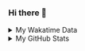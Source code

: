 ### Hi there 👋

<!--
**cdfmlr/cdfmlr** is a ✨ _special_ ✨ repository because its `README.md` (this file) appears on your GitHub profile.

Here are some ideas to get you started:

- 🔭 I’m currently working on ...
- 🌱 I’m currently learning ...
- 👯 I’m looking to collaborate on ...
- 🤔 I’m looking for help with ...
- 💬 Ask me about ...
- 📫 How to reach me: ...
- 😄 Pronouns: ...
- ⚡ Fun fact: ...
-->

<details>

<summary>My Wakatime Data</summary>

<!--START_SECTION:waka-->
![Code Time](http://img.shields.io/badge/Code%20Time-0%20secs-blue)

![Lines of code](https://img.shields.io/badge/From%20Hello%20World%20I%27ve%20Written-702%20Thousand%20lines%20of%20code-blue)

**🐱 My GitHub Data** 

> 🏆 402 Contributions in the Year 2022
 > 
> 📦 515.7 kB Used in GitHub's Storage 
 > 
> 🚫 Not Opted to Hire
 > 
> 📜 56 Public Repositories 
 > 
> 🔑 13 Private Repositories  
 > 
**I'm an Early 🐤** 

```text
🌞 Morning    81 commits     ████░░░░░░░░░░░░░░░░░░░░░   16.6% 
🌆 Daytime    199 commits    ██████████░░░░░░░░░░░░░░░   40.78% 
🌃 Evening    203 commits    ██████████░░░░░░░░░░░░░░░   41.6% 
🌙 Night      5 commits      ░░░░░░░░░░░░░░░░░░░░░░░░░   1.02%

```
📅 **I'm Most Productive on Thursday** 

```text
Monday       71 commits     ███░░░░░░░░░░░░░░░░░░░░░░   14.55% 
Tuesday      51 commits     ██░░░░░░░░░░░░░░░░░░░░░░░   10.45% 
Wednesday    61 commits     ███░░░░░░░░░░░░░░░░░░░░░░   12.5% 
Thursday     98 commits     █████░░░░░░░░░░░░░░░░░░░░   20.08% 
Friday       80 commits     ████░░░░░░░░░░░░░░░░░░░░░   16.39% 
Saturday     63 commits     ███░░░░░░░░░░░░░░░░░░░░░░   12.91% 
Sunday       64 commits     ███░░░░░░░░░░░░░░░░░░░░░░   13.11%

```


📊 **This Week I Spent My Time On** 

```text
⌚︎ Time Zone: Asia/Shanghai

```

**I Mostly Code in Go** 

```text
Go                       17 repos            ███████░░░░░░░░░░░░░░░░░░   28.33% 
Python                   12 repos            █████░░░░░░░░░░░░░░░░░░░░   20.0% 
Jupyter Notebook         6 repos             ██░░░░░░░░░░░░░░░░░░░░░░░   10.0% 
Java                     4 repos             █░░░░░░░░░░░░░░░░░░░░░░░░   6.67% 
Vue                      4 repos             █░░░░░░░░░░░░░░░░░░░░░░░░   6.67%

```



 Last Updated on 15/11/2022 02:04:09 UTC
<!--END_SECTION:waka-->

</details>

<details>
 
 <summary>My GitHub Stats</summary>

[![CDFMLR's github stats](https://github-readme-stats.vercel.app/api?username=cdfmlr&count_private=true&show_icons=true)](https://github.com/anuraghazra/github-readme-stats)

</details>
